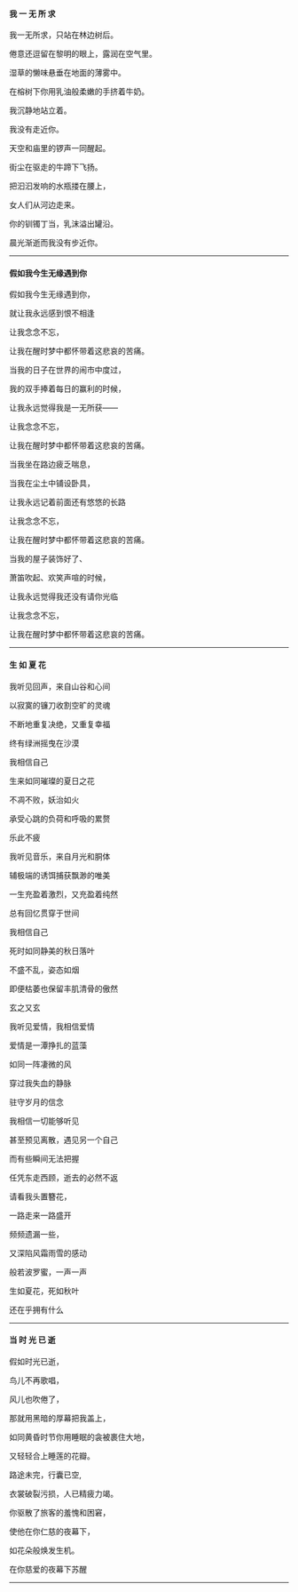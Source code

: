 #### 我 一 无 所 求

我一无所求，只站在林边树后。

倦意还逗留在黎明的眼上，露润在空气里。

湿草的懒味悬垂在地面的薄雾中。

在榕树下你用乳油般柔嫩的手挤着牛奶。

我沉静地站立着。

我没有走近你。

天空和庙里的锣声一同醒起。

街尘在驱走的牛蹄下飞扬。

把汩汩发响的水瓶搂在腰上，

女人们从河边走来。

你的钏镯丁当，乳沫溢出罐沿。

晨光渐逝而我没有步近你。

---

#### 假如我今生无缘遇到你

假如我今生无缘遇到你，

就让我永远感到恨不相逢

让我念念不忘，

让我在醒时梦中都怀带着这悲哀的苦痛。

当我的日子在世界的闹市中度过，

我的双手捧着每日的赢利的时候，

让我永远觉得我是一无所获——

让我念念不忘，

让我在醒时梦中都怀带着这悲哀的苦痛。

当我坐在路边疲乏喘息，

当我在尘土中铺设卧具，

让我永远记着前面还有悠悠的长路

让我念念不忘，

让我在醒时梦中都怀带着这悲哀的苦痛。

当我的屋子装饰好了、

萧笛吹起、欢笑声喧的时候，

让我永远觉得我还没有请你光临

让我念念不忘，

让我在醒时梦中都怀带着这悲哀的苦痛。

---

#### 生 如 夏 花

我听见回声，来自山谷和心间

以寂寞的镰刀收割空旷的灵魂

不断地重复决绝，又重复幸福

终有绿洲摇曳在沙漠

我相信自己

生来如同璀璨的夏日之花

不凋不败，妖治如火

承受心跳的负荷和呼吸的累赘

乐此不疲

我听见音乐，来自月光和胴体

辅极端的诱饵捕获飘渺的唯美

一生充盈着激烈，又充盈着纯然

总有回忆贯穿于世间

我相信自己

死时如同静美的秋日落叶

不盛不乱，姿态如烟

即便枯萎也保留丰肌清骨的傲然

玄之又玄

我听见爱情，我相信爱情

爱情是一潭挣扎的蓝藻

如同一阵凄微的风

穿过我失血的静脉

驻守岁月的信念

我相信一切能够听见

甚至预见离散，遇见另一个自己

而有些瞬间无法把握

任凭东走西顾，逝去的必然不返

请看我头置簪花，

一路走来一路盛开

频频遗漏一些，

又深陷风霜雨雪的感动

般若波罗蜜，一声一声

生如夏花，死如秋叶

还在乎拥有什么

---

#### 当 时 光 已 逝

假如时光已逝，

鸟儿不再歌唱，

风儿也吹倦了，

那就用黑暗的厚幕把我盖上，

如同黄昏时节你用睡眠的衾被裹住大地，

又轻轻合上睡莲的花瓣。

路途未完，行囊已空,

衣裳破裂污损，人已精疲力竭。

你驱散了旅客的羞愧和困窘，

使他在你仁慈的夜幕下，

如花朵般焕发生机。

在你慈爱的夜幕下苏醒

-----------------

